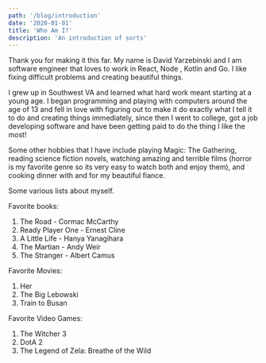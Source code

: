 ```yaml
---
path: '/blog/introduction'
date: '2020-01-01'
title: 'Who Am I?'
description: 'An introduction of sorts'
---
```


Thank you for making it this far. My name is David Yarzebinski and I am software engineer that loves to work in React, Node , Kotlin and Go. I like fixing difficult problems and creating beautiful things.

I grew up in Southwest VA and learned what hard work meant starting at a young age. I began programming and playing with computers around the age of 13 and fell in love with figuring out to make it do exactly what I tell it to do and creating things immediately, since then I went to college, got a job developing software and have been getting paid to do the thing I like the most!

Some other hobbies that I have include playing Magic: The Gathering, reading science fiction novels, watching amazing and terrible films (horror is my favorite genre so its very easy to watch both and enjoy them), and cooking dinner with and for my beautiful fiance.

Some various lists about myself.

Favorite books:

1. The Road - Cormac McCarthy
2. Ready Player One - Ernest Cline
3. A Little Life - Hanya Yanagihara
4. The Martian - Andy Weir
5. The Stranger - Albert Camus

Favorite Movies:

1. Her
2. The Big Lebowski
3. Train to Busan

Favorite Video Games:

1. The Witcher 3
2. DotA 2
3. The Legend of Zela: Breathe of the Wild
